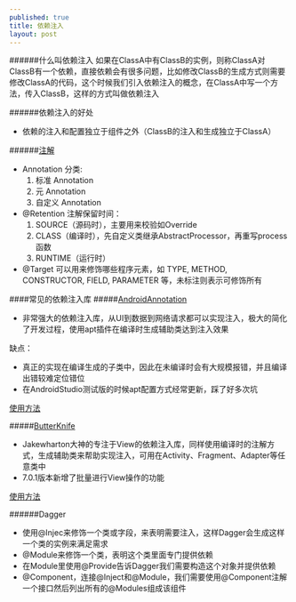 ```yaml
---
published: true
title: 依赖注入
layout: post
---
```

######什么叫依赖注入
如果在ClassA中有ClassB的实例，则称ClassA对ClassB有一个依赖，直接依赖会有很多问题，比如修改ClassB的生成方式则需要修改ClassA的代码，这个时候我们引入依赖注入的概念，在ClassA中写一个方法，传入ClassB，这样的方式叫做依赖注入

######依赖注入的好处
* 依赖的注入和配置独立于组件之外（ClassB的注入和生成独立于ClassA）

######[注解](http://www.trinea.cn/android/java-annotation-android-open-source-analysis/)
* Annotation 分类:
 	1. 标准 Annotation
 	2. 元 Annotation
 	3. 自定义 Annotation
* @Retention 注解保留时间：
	1. SOURCE（源码时），主要用来校验如Override
	2. CLASS（编译时），先自定义类继承AbstractProcessor，再重写process函数
	3. RUNTIME（运行时）
* @Target 可以用来修饰哪些程序元素，如 TYPE, METHOD, CONSTRUCTOR, FIELD, PARAMETER 等，未标注则表示可修饰所有

####常见的依赖注入库
#####[AndroidAnnotation](http://androidannotations.org/)
* 非常强大的依赖注入库，从UI到数据到网络请求都可以实现注入，极大的简化了开发过程，使用apt插件在编译时生成辅助类达到注入效果

缺点：

* 真正的实现在编译生成的子类中，因此在未编译时会有大规模报错，并且编译出错较难定位错位
* 在AndroidStudio测试版的时候apt配置方式经常更新，踩了好多次坑

[使用方法](http://androidannotations.org/)

#####[ButterKnife](http://jakewharton.github.io/butterknife/)
* Jakewharton大神的专注于View的依赖注入库，同样使用编译时的注解方式，生成辅助类来帮助实现注入，可用在Activity、Fragment、Adapter等任意类中
* 7.0.1版本新增了批量进行View操作的功能

[使用方法](http://jakewharton.github.io/butterknife/)

######Dagger
* 使用@Injec来修饰一个类或字段，来表明需要注入，这样Dagger会生成这样一个类的实例来满足需求
* @Module来修饰一个类，表明这个类里面专门提供依赖
* 在Module里使用@Provide告诉Dagger我们需要构造这个对象并提供依赖
* @Component，连接@Inject和@Module，我们需要使用@Component注解一个接口然后列出所有的@Modules组成该组件

